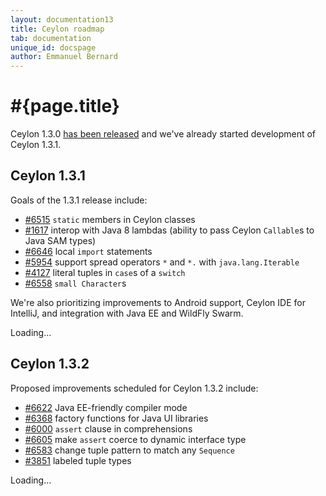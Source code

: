 ```yaml
---
layout: documentation13
title: Ceylon roadmap
tab: documentation
unique_id: docspage
author: Emmanuel Bernard
---
```

# #{page.title}

Ceylon 1.3.0 [has been released](/download) and we've already started
development of Ceylon 1.3.1. 

## Ceylon 1.3.1

Goals of the 1.3.1 release include:

- [#6515](https://github.com/ceylon/ceylon/issues/6515) `static` 
  members in Ceylon classes
- [#1617](https://github.com/ceylon/ceylon/issues/1617) interop with 
  Java 8 lambdas (ability to pass Ceylon `Callable`s to Java SAM types)
- [#6646](https://github.com/ceylon/ceylon/issues/6646) local `import` 
  statements
- [#5954](https://github.com/ceylon/ceylon/issues/5954) support spread
  operators `*` and `*.` with `java.lang.Iterable`
- [#4127](https://github.com/ceylon/ceylon/issues/4127) literal tuples
  in `case`s of a `switch`
- [#6558](https://github.com/ceylon/ceylon/issues/6558) `small Character`s

We're also prioritizing improvements to Android support, Ceylon IDE for
IntelliJ, and integration with Java EE and WildFly Swarm.

<div id="milestones-progress">
    <div data-title="View all issue for milestone" data-repo="ceylon" data-milestone="16">Loading…</div>
</div>

## Ceylon 1.3.2

Proposed improvements scheduled for Ceylon 1.3.2 include:

- [#6622](https://github.com/ceylon/ceylon/issues/6622) Java EE-friendly
  compiler mode
- [#6368](https://github.com/ceylon/ceylon/issues/6368) factory functions
  for Java UI libraries
- [#6000](https://github.com/ceylon/ceylon/issues/6000) `assert` clause
  in comprehensions
- [#6605](https://github.com/ceylon/ceylon/issues/6605) make `assert` 
  coerce to dynamic interface type
- [#6583](https://github.com/ceylon/ceylon/issues/6583) change tuple 
  pattern to match any `Sequence`
- [#3851](https://github.com/ceylon/ceylon/issues/3851) labeled tuple types

<div id="milestones-progress">
    <div data-title="View all issues for milestone" data-repo="ceylon" data-milestone="17">Loading…</div>
</div>
